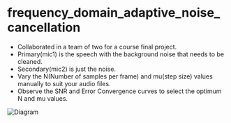 # frequency_domain_adaptive_noise_cancellation

- Collaborated in a team of two for a course final project. 
- Primary(mic1) is the speech with the background noise that needs to be cleaned.
- Secondary(mic2) is just the noise. 
- Vary the N(Number of samples per frame) and mu(step size) values manually to suit your audio files.
- Observe the SNR and Error Convergence curves to select the optimum N and mu values. 


![Diagram](https://github.com/lvarshini3096/frequency_domain_adaptive_noise_cancellation/issues/1#issue-808050332)
